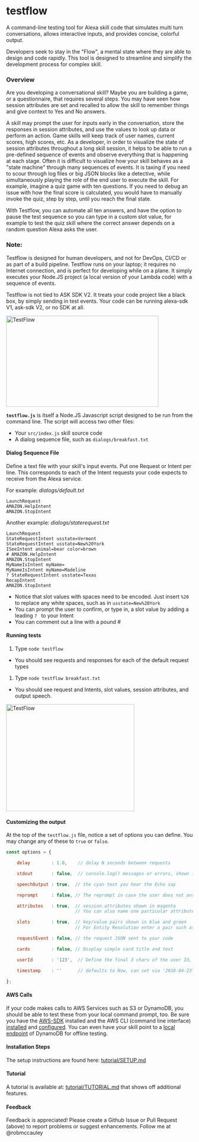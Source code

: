 # testflow
A command-line testing tool for Alexa skill code that simulates multi turn conversations, allows interactive inputs, and provides concise, colorful output.

Developers seek to stay in the "Flow", a mental state where they are able to design and code rapidly.
This tool is designed to streamline and simplify the development process for complex skill.

### Overview
Are you developing a conversational skill?  Maybe you are building a game, or a questionnaire, that requires several steps.
You may have seen how session attributes are set and recalled to allow the skill to remember things and give context to Yes and No answers.

A skill may prompt the user for inputs early in the conversation, store the responses in session attributes, and use the values to look up data or perform an action.
Game skills will keep track of user names, current scores, high scores, etc.
As a developer, in order to visualize the state of session attributes throughout a long skill session, it helps to be able to run a pre-defined sequence of events and observe everything that is happening at each stage.
Often it is difficult to visualize how your skill behaves as a "state machine" through many sequences of events.
It is taxing if you need to scour through log files or big JSON blocks like a detective, while simultaneously playing the role of the end user to execute the skill.
For example, imagine a quiz game with ten questions.  If you need to debug an issue with how the final score is calculated, you would have to manually invoke the quiz, step by step, until you reach the final state.

With Testflow, you can automate all ten answers, and have the option to pause the test sequence so you can type in a custom slot value, for example to test the quiz skill where the correct answer depends on a random question Alexa asks the user.


### Note:
Testflow is designed for human developers, and not for DevOps, CI/CD or as part of a build pipeline.
Testflow runs on your laptop; it requires no Internet connection, and is perfect for developing while on a plane.
It simply executes your Node.JS project (a local version of your Lambda code) with a sequence of events.

Testflow is not tied to ASK SDK V2.
It treats your code project like a black box, by simply sending in test events.
Your code can be running alexa-sdk V1, ask-sdk V2, or no SDK at all.


<img src="https://m.media-amazon.com/images/G/01/cookbook/testflow_default._TTH_.png" alt="TestFlow" width="411" height="245">

**```testflow.js```** is itself a Node.JS Javascript script designed to be run from the command line.  The script will access two other files:
 * Your ```src/index.js``` skill source code
 * A dialog sequence file, such as  ```dialogs/breakfast.txt```


#### Dialog Sequence File
Define a text file with your skill's input events.
Put one Request or Intent per line.  This corresponds to each of the Intent requests your code expects to receive from the Alexa service.

For example: *dialogs/default.txt*

```
LaunchRequest
AMAZON.HelpIntent
AMAZON.StopIntent
```

Another example: *dialogs/staterequest.txt*

```
LaunchRequest
StateRequestIntent usstate=Vermont
StateRequestIntent usstate=New%20York
ISeeIntent animal=bear color=brown
# AMAZON.HelpIntent
AMAZON.StopIntent
MyNameIsIntent myName=
MyNameIsIntent myName=Madeline
? StateRequestIntent usstate=Texas
RecapIntent
AMAZON.StopIntent
```

 * Notice that slot values with spaces need to be encoded.  Just insert ```%20``` to replace any white spaces, such as in ```usstate=New%20York```
 * You can prompt the user to confirm, or type in, a slot value by adding a leading ```? ``` to your Intent
 * You can comment out a line with a pound #

#### Running tests

1. Type ```node testflow```
  + You should see requests and responses for each of the default request types
1. Type ```node testflow breakfast.txt```
  + You should see request and Intents, slot values, session attributes, and output speech.


<img src="https://m.media-amazon.com/images/G/01/cookbook/testflow1._TTH_.png" alt="TestFlow" width="346" height="288">


#### Customizing the output
At the top of the ```testflow.js``` file, notice a set of options you can define.
You may change any of these to ```true``` or ```false```.

```javascript
const options = {

    delay        : 1.0,    // delay N seconds between requests

    stdout       : false,  // console.log() messages or errors, shown in white

    speechOutput : true,  // the cyan text you hear the Echo say

    reprompt     : false, // The reprompt in case the user does not answer

    attributes   : true,  // session.attributes shown in magenta
                          // You can also name one particular attribute to watch instead of the boolean

    slots        : true,  // key/value pairs shown in blue and green
                          // For Entity Resolution enter a pair such as red/red or crimson/red

    requestEvent : false, // the request JSON sent to your code

    cards        : false, // Display simple card title and text

    userId       : '123',  // Define the final 3 chars of the user Id, can be overridden

    timestamp    : ''      // defaults to Now, can set via '2018-04-23T21:47:49Z'

};
```
#### AWS Calls
If your code makes calls to AWS Services such as S3 or DynamoDB, you should be able to test these from your local command prompt, too.
Be sure you have the [AWS-SDK](./tutorial/SETUP.md) installed and the AWS CLI (command line interface) [installed](http://docs.aws.amazon.com/cli/latest/userguide/installing.html) and [configured](https://developer.amazon.com/blogs/post/Tx1UE9W1NQ0GYII/publishing-your-skill-code-to-lambda-via-the-command-line-interface).
You can even have your skill point to a [local endpoint](https://docs.aws.amazon.com/amazondynamodb/latest/developerguide/DynamoDBLocal.html) of DynamoDB for offline testing.


#### Installation Steps
The setup instructions are found here: [tutorial/SETUP.md](./tutorial/SETUP.md)

#### Tutorial
A tutorial is available at: [tutorial/TUTORIAL.md](./tutorial/TUTORIAL.md) that shows off additional features.

#### Feedback
Feedback is appreciated!  Please create a Github Issue or Pull Request (above) to report problems or suggest enhancements.
Follow me at @robmccauley


